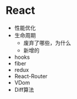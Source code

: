 # React
* 性能优化
* 生命周期
  * 废弃了哪些，为什么
  * 新增的
* hooks
* fiber
* redux
* React-Router
* VDom
* Diff算法

<comment/>
<tongji/>